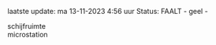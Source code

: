 laatste update: 
ma 13-11-2023  4:56   uur 
Status: FAALT - geel - 
<div class="service Y">schijfruimte</div><div class="service R">microstation</div>